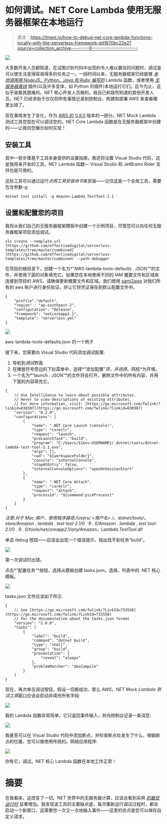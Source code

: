 # 如何调试。NET Core Lambda 使用无服务器框架在本地运行

> 原文：<https://itnext.io/how-to-debug-net-core-lambda-functions-locally-with-the-serverless-framework-dd1670bc22e2?source=collection_archive---------0----------------------->

![](img/d2c9653cddd87c73d89161a91da74876.png)

大多数开发人员都知道，在试图识别代码中出现的令人难以置信的问题时，调试是可以使生活变得容易得多的任务之一。一段时间以来，无服务器框架已经能够 [*本地调用用 NodeJS、Python、Java 和 Ruby 编写的*](https://serverless.com/framework/docs/providers/aws/cli-reference/invoke-local/) Lambda 函数，或者使用 [*无服务器离线*](https://github.com/dherault/serverless-offline) 插件(以及许多变体，如 Python 的插件)本地运行它们。迄今为止，这似乎是极其困难的。NET 核心开发人员做的。我自己和我所知道的其他开发人员。NET 已经求助于仅仅将所有事情记录到控制台，构建和部署 AWS 来查看哪里出错了。

现在事情发生了变化，作为 [AWS 的](https://github.com/aws/aws-lambda-dotnet/tree/master/Tools/LambdaTestTool) [0.9.0](https://github.com/aws/aws-lambda-dotnet/pull/364) 版本的一部分。NET Mock Lambda 测试工具您现在可以调试您的。NET Core Lambda 函数是在无服务器框架中创建的——让我向您展示如何实现！

## 安装工具

其中一些步骤基于工具本身提供的设置指南，我还将设置 Visual Studio 代码，这是我用来开发的工具。NET Lambda 函数— Visual Studio 和 JetBrains Rider 支持也是可用的。

这些工具可以通过运行*点网工具安装命令*来安装——记住这是一个全局工具，需要包含参数-g:

```
dotnet tool install -g Amazon.Lambda.TestTool-2.1
```

## 设置和配置您的项目

我将从我们自己的无服务器框架模板中创建一个示例项目，尽管您可以向任何无服务器框架项目添加调试。

```
sls create --template-url [https://github.com/effectivedigital/serverless-templates/tree/master/combined](https://github.com/effectivedigital/serverless-templates/tree/master/combined) --path debugger
```

在项目的根目录下，创建一个名为*“AWS-lambda-tools-defaults . JSON”*的文件，并使用下面的对象填充它。如果您在本地使用不同的 IAM 概要文件和区域来连接到项目的 AWS，请确保更新概要文件和区域。我们使用 [saml2aws](https://github.com/Versent/saml2aws) 对我们所有的 aws 帐户进行身份验证，并让它将凭证保存到默认配置文件中。

```
{  
    "profile":"default",
    "region" : "ap-southeast-2",
    "configuration": "Release",
    "framework": "netcoreapp2.1",
    "template": "serverless.yml"
}
```

![](img/64583169ff15eebe042686f9f0706ca0.png)

aws-lambda-tools-defaults.json 的一个例子

接下来，您需要向 Visual Studio 代码添加调试配置:

1.  导航到*调试*界面
2.  在播放符号旁边的下拉菜单中，选择*“添加配置”*项，并选择*。网核*为环境。
3.  一个名为*“launch . JSON”*的文件将会打开，删除文件中的所有内容，并用下面的内容填充它。

```
{
    // Use IntelliSense to learn about possible attributes.
    // Hover to view descriptions of existing attributes.
    // For more information, visit: [https://go.microsoft.com/fwlink/?linkid=830387](https://go.microsoft.com/fwlink/?linkid=830387)
    "version": "0.2.0",
    "configurations": [    
        {
            "name": ".NET Core Launch (console)",
            "type": "coreclr",
            "request": "launch",
            "preLaunchTask": "build",
            "program": "C:/Users/${env:USERNAME}/.dotnet/tools/dotnet-lambda-test-tool-2.1.exe",
            "args": [],
            "cwd": "${workspaceFolder}",
            "console": "internalConsole",
            "stopAtEntry": false,
            "internalConsoleOptions": "openOnSessionStart"
        },
        {
            "name": ".NET Core Attach",
            "type": "coreclr",
            "request": "attach",
            "processId": "${command:pickProcess}"
        }
    ]
}
```

*注意:对于 Mac 用户，使用程序路径:/Users/ <用户名> /。dotnet/tools/。store/Amazon . lambda . test tool-2.1/0 . 9 . 0/Amazon . lambda . test tool-2.1/0 . 9 . 0/tools/netcoreapp2.1/any/Amazon。Lambda.TestTool.dll*

单击 debug 按钮——应该会出现一个错误提示，指出找不到任务“build”。

![](img/f0307e43ecc81f6bc1a26799918e0859.png)

第一次调试时出错。

点击*“配置任务”*按钮，选择从模板创建 tasks.json，选择。列表中的. NET 核心模板。

![](img/4fff6e4abff99baa07fc4d6aebbdeef2.png)

tasks.json 文件应该如下所示:

```
{
    // See [https://go.microsoft.com/fwlink/?LinkId=733558](https://go.microsoft.com/fwlink/?LinkId=733558)
    // for the documentation about the tasks.json format
    "version": "2.0.0",
    "tasks": [
        {
            "label": "build",
            "command": "dotnet build",
            "type": "shell",
            "group": "build",
            "presentation": {
                "reveal": "always"
            },
            "problemMatcher": "$msCompile"
        }
    ]
}
```

现在，再次单击调试按钮，假设一切都成功，那么 *AWS。NET Mock Lambda 测试工具*窗口应该会启动并填充所有字段:

![](img/526bdd7aae0004b4fd578a1f2a681914.png)

我的 Lambda 函数非常简单，它只返回事件输入，并向控制台记录一条消息:

![](img/087595ffa47aa37d77ac79be78a0b02d.png)

我甚至可以在 Visual Studio 代码中添加断点，并检查断点处发生了什么，根据断点的位置，您可以像使用传统的。网络应用程序:

![](img/b63befd6c1059a68a589af882e9c08e1.png)

你有它，调试。NET 核心 Lambda 函数在本地工作正常！

# 摘要

在我看来，这改变了一切。NET 世界中的无服务器计算，应该会看到采用 [*的最佳运行时*](https://read.acloud.guru/comparing-aws-lambda-performance-of-node-js-python-java-c-and-go-29c1163c2581) 显著增加。我发现该工具的主要缺点是，每次重新运行调试过程时，都会启动一个新窗口，这需要您一次又一次地输入事件——这里的优点是您可以保存自定义请求。